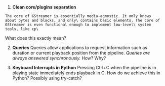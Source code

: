 
1. **Clean core/plugins separation**
```
The core of GStreamer is essentially media-agnostic. It only knows about bytes and blocks, and only\ contains basic elements. The core of GStreamer is even functional enough to implement low-level\ system tools, like cp\
```
What does this exactly mean?

2. **Queries**
Queries allow applications to request information such as duration or current playback position from the pipeline. *Queries are always answered synchronously.*
How? Why?

3. **Keyboard Interrupts in Python**
Pressing Ctrl+C when the pipeline is in playing state immediately ends playback in C. How do we achieve this in Python? Possibly using try-catch?
